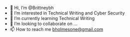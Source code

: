 - 👋 Hi, I’m @Brittneybh
- 👀 I’m interested in Technical Writing and Cyber Security
- 🌱 I’m currently learning Technical Writing
- 💞️ I’m looking to collaborate on ...
- 📫 How to reach me bholmesone@gmail.com

<!---
Brittneybh/Brittneybh is a ✨ special ✨ repository because its `README.md` (this file) appears on your GitHub profile.
You can click the Preview link to take a look at your changes.
--->
